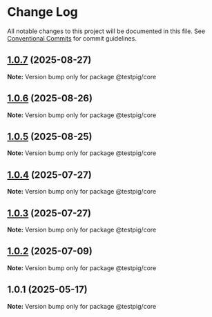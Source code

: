 # Change Log

All notable changes to this project will be documented in this file.
See [Conventional Commits](https://conventionalcommits.org) for commit guidelines.

## [1.0.7](https://github.com/testpig-io/node-reporters/compare/@testpig/core@1.0.6...@testpig/core@1.0.7) (2025-08-27)

**Note:** Version bump only for package @testpig/core





## [1.0.6](https://github.com/testpig-io/node-reporters/compare/@testpig/core@1.0.5...@testpig/core@1.0.6) (2025-08-26)

**Note:** Version bump only for package @testpig/core





## [1.0.5](https://github.com/testpig-io/node-reporters/compare/@testpig/core@1.0.4...@testpig/core@1.0.5) (2025-08-25)

**Note:** Version bump only for package @testpig/core





## [1.0.4](https://github.com/testpig-io/node-reporters/compare/@testpig/core@1.0.2...@testpig/core@1.0.4) (2025-07-27)

**Note:** Version bump only for package @testpig/core





## [1.0.3](https://github.com/testpig-io/node-reporters/compare/@testpig/core@1.0.2...@testpig/core@1.0.3) (2025-07-27)

**Note:** Version bump only for package @testpig/core





## [1.0.2](https://github.com/testpig-io/node-reporters/compare/@testpig/core@1.0.1...@testpig/core@1.0.2) (2025-07-09)

**Note:** Version bump only for package @testpig/core





## 1.0.1 (2025-05-17)

**Note:** Version bump only for package @testpig/core
